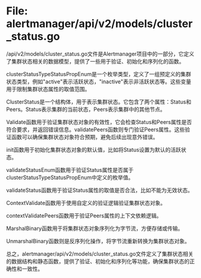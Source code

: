 # File: alertmanager/api/v2/models/cluster_status.go

/api/v2/models/cluster_status.go文件是Alertmanager项目中的一部分，它定义了集群状态相关的数据模型，提供了一些用于验证、初始化和序列化的函数。

clusterStatusTypeStatusPropEnum是一个枚举类型，定义了一组预定义的集群状态类型，例如"active"表示活跃状态，"inactive"表示非活跃状态等。这些变量用于限制集群状态属性的取值范围。

ClusterStatus是一个结构体，用于表示集群状态。它包含了两个属性：Status和Peers。Status表示集群的当前状态，Peers表示集群中的其他节点。

Validate函数用于验证集群状态对象的有效性，它会检查Status和Peers属性是否符合要求，并返回错误信息。validatePeers函数则专门验证Peers属性。这些验证函数可以确保集群状态对象符合预期，避免后续出现意外错误。

init函数用于初始化集群状态对象的默认值，比如将Status设置为默认的活跃状态。

validateStatusEnum函数用于验证Status属性是否属于clusterStatusTypeStatusPropEnum中定义的枚举值。

validateStatus函数用于验证Status属性的取值是否合法，比如不能为无效状态。

ContextValidate函数用于使用自定义的验证逻辑验证集群状态对象。

contextValidatePeers函数用于验证Peers属性的上下文依赖逻辑。

MarshalBinary函数用于将集群状态对象序列化为字节流，方便存储或传输。

UnmarshalBinary函数则是反序列化操作，将字节流重新转换为集群状态对象。

总之，alertmanager/api/v2/models/cluster_status.go文件定义了集群状态相关的数据结构和静态函数，提供了验证、初始化和序列化等功能，确保集群状态的正确性和一致性。

